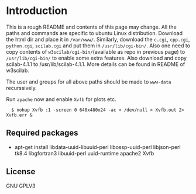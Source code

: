 Introduction
============
This is a rough README and contents of this page may change.
All the paths and commands are specific to ubuntu Linux distribution.
Download the html dir and place it in `/var/www/`. 
Similarly, download the `c.cgi`, `cpp.cgi`, `python.cgi`, `scilab.cgi` and put them in `/usr/lib/cgi-bin/`. Also one need to copy contents of `w3scilab/cgi-bin/`(available as repo in previous page) to `/usr/lib/cgi-bin/` to enable some extra features. Also download and copy scilab-4.1.1 to
/usr/lib/scilab-4.1.1. More details can be found in README of w3scilab.

The user and groups for all above paths should be made to `www-data` recurssively.

Run `apache` now and enable `Xvfb` for plots etc.


      $ nohup Xvfb :1 -screen 0 640x480x24 -ac < /dev/null > Xvfb.out 2> Xvfb.err &


Required packages
-----------------

 * apt-get install libdata-uuid-libuuid-perl libossp-uuid-perl libjson-perl tk8.4 libgfortran3 libuuid-perl uuid-runtime apache2 Xvfb


License
-------
GNU GPLV3
